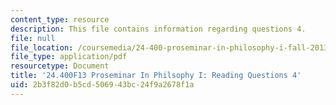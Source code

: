 ```yaml
---
content_type: resource
description: This file contains information regarding questions 4.
file: null
file_location: /coursemedia/24-400-proseminar-in-philosophy-i-fall-2013/2b3f82d0b5cd506943bc24f9a2678f1a_MIT24_400F13_Questions4.pdf
file_type: application/pdf
resourcetype: Document
title: '24.400F13 Proseminar In Philsophy I: Reading Questions 4'
uid: 2b3f82d0-b5cd-5069-43bc-24f9a2678f1a
---
```

